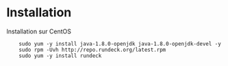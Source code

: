 # Installation 

Installation sur CentOS
```
    sudo yum -y install java-1.8.0-openjdk java-1.8.0-openjdk-devel -y
    sudo rpm -Uvh http://repo.rundeck.org/latest.rpm
    sudo yum -y install rundeck
```
